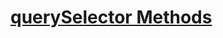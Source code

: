 # [querySelector Methods](https://learn.co/tracks/online-software-engineering-structured/front-end-web-programming/manipulating-the-dom/queryselector-methods)

